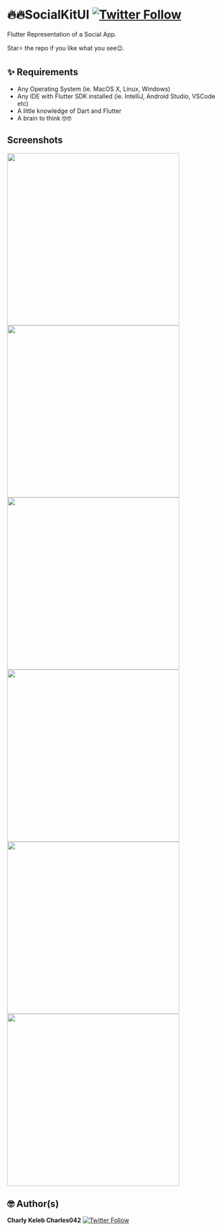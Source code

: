 # 🔥🔥SocialKitUI [![Twitter Follow](https://img.shields.io/twitter/follow/CharlyKeleb.svg?style=social)](https://twitter.com/CharlyKeleb)

Flutter Representation of a Social App.

Star⭐ the repo if you like what you see😉.

## ✨ Requirements
* Any Operating System (ie. MacOS X, Linux, Windows)
* Any IDE with Flutter SDK installed (ie. IntelliJ, Android Studio, VSCode etc)
* A little knowledge of Dart and Flutter
* A brain to think 🤓🤓

## Screenshots
<p>
<img src="ss/1.jpg" width="400"/> <img src="ss/7.jpg" width="400"/>
<img src="ss/4.jpg" width="400"> <img src="ss/3.jpg" width="400">
<img src="ss/6.jpg" width="400"> <img src="ss/2.jpg" width="400">
</p>

## 🤓 Author(s)
**Charly Keleb Charles042** [![Twitter Follow](https://img.shields.io/twitter/follow/Charlykeleb.svg?style=social)](https://twitter.com/Charlykeleb)
